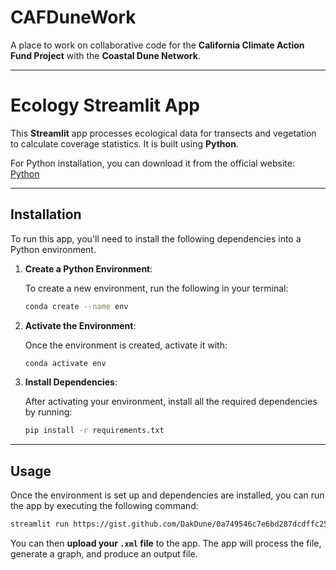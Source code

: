 # CAFDuneWork

A place to work on collaborative code for the **California Climate Action Fund Project** with the **Coastal Dune Network**.

---

# Ecology Streamlit App

This **Streamlit** app processes ecological data for transects and vegetation to calculate coverage statistics. It is built using **Python**.

For Python installation, you can download it from the official website: [Python](https://www.python.org/downloads/)

---

## Installation

To run this app, you'll need to install the following dependencies into a Python environment.

1. **Create a Python Environment**:
   
   To create a new environment, run the following in your terminal:
   
   ```bash
   conda create --name env
   ```

2. **Activate the Environment**:

   Once the environment is created, activate it with:
   
   ```bash
   conda activate env
   ```

3. **Install Dependencies**:

   After activating your environment, install all the required dependencies by running:
   
   ```bash
   pip install -r requirements.txt
   ```

---

## Usage

Once the environment is set up and dependencies are installed, you can run the app by executing the following command:

```bash
streamlit run https://gist.github.com/DakDune/0a749546c7e6bd287dcdffc256dde835
```

You can then **upload your `.xml` file**  to the app. The app will process the file, generate a graph, and produce an output file.
























